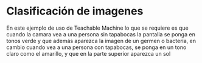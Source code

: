# Clasificación de imagenes

En este ejemplo de uso de Teachable Machine lo que se requiere es que cuando la camara vea a una persona sin tapabocas la pantalla se ponga en tonos verde y que además aparezca la imagen de un germen  o bacteria, en cambio cuando vea a una persona con tapabocas, se ponga en un tono claro como el amarillo, y que en la parte superior aparezca un sol
